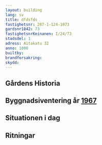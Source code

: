 ```yaml
---
layout: building
lang: sv
title: dfdsfds
fastighetsnr: 287-1-124-1073
gardsnr1842: 73
fastighetsnrKeinanen: I/24/73
stadsdel: 1
adress: Aitakatu 32
anno: 1800
builtby:
brandforsakring:
skydd:
---
```

## Gårdens Historia


## Byggnadsiventering år <a href="/sources/keinanen_karki.pdf">1967</a>


## Situationen i dag


## Ritningar
